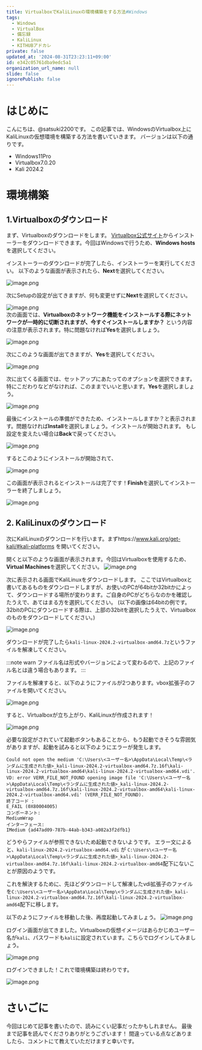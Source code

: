 ```yaml
---
title: VirtualboxでKaliLinuxの環境構築をする方法#Windows
tags:
  - Windows
  - VirtualBox
  - 備忘録
  - KaliLinux
  - KITHUBアドカレ
private: false
updated_at: '2024-08-31T23:23:11+09:00'
id: e342c05761dba9edc5a1
organization_url_name: null
slide: false
ignorePublish: false
---
```

# はじめに
こんにちは、@satsuki2200です。
この記事では、WindowsのVirtualbox上にKaliLinuxの仮想環境を構築する方法を書いていきます。
バージョンは以下の通りです。
- Windows11Pro
- Virtualbox7.0.20
- Kali 2024.2 
# 環境構築

## 1.Virtualboxのダウンロード 
まず、Virtualboxのダウンロードをします。
[Virtualbox公式サイト](https://www.virtualbox.org/wiki/Downloads)からインストーラーをダウンロードできます。今回はWindowsで行うため、**Windows hosts**を選択してください。

インストーラーのダウンロードが完了したら、インストーラーを実行してください。
以下のような画面が表示されたら、**Next**を選択してください。

![image.png](https://qiita-image-store.s3.ap-northeast-1.amazonaws.com/0/3772590/36b9cafc-4398-a691-b248-9fba4cc01dc7.png)
<br>

次にSetupの設定が出てきますが、何も変更せずに**Next**を選択してください。

![image.png](https://qiita-image-store.s3.ap-northeast-1.amazonaws.com/0/3772590/825caba8-8ddf-32ce-46b8-599dbc22df6a.png)
<br>
次の画面では、**Virtualboxのネットワーク機能をインストールする際にネットワークが一時的に切断されますが、今すぐインストールしますか？** という内容の注意が表示されます。特に問題なければ**Yes**を選択しましょう。

![image.png](https://qiita-image-store.s3.ap-northeast-1.amazonaws.com/0/3772590/19a9ff7a-3696-a5ef-ad05-0a300ff77ef1.png)
<br>

次にこのような画面が出てきますが、**Yes**を選択してください。

![image.png](https://qiita-image-store.s3.ap-northeast-1.amazonaws.com/0/3772590/38a09e9d-62ee-3088-4efb-95da1450e47f.png)
<br>

次に出てくる画面では、セットアップにあたってのオプションを選択できます。特にこだわりなどがなければ、このままでいいと思います。**Yes**を選択しましょう。

![image.png](https://qiita-image-store.s3.ap-northeast-1.amazonaws.com/0/3772590/46d1110d-7512-07b4-33af-65f178eec2a1.png)
<br>

最後にインストールの準備ができたため、インストールしますか？と表示されます。問題なければ**Install**を選択しましょう。インストールが開始されます。
もし設定を変えたい場合は**Back**で戻ってください。

![image.png](https://qiita-image-store.s3.ap-northeast-1.amazonaws.com/0/3772590/c8cc7343-e623-a29f-d923-5e77ba101dc5.png)
<br>

するとこのようにインストールが開始されて、

![image.png](https://qiita-image-store.s3.ap-northeast-1.amazonaws.com/0/3772590/489eee38-c4fa-46ab-2f55-c2b159dffb64.png)
<br>

この画面が表示されるとインストールは完了です！**Finish**を選択してインストーラーを終了しましょう。

![image.png](https://qiita-image-store.s3.ap-northeast-1.amazonaws.com/0/3772590/71b13734-7953-2ac0-64dc-28cbf82c5a9b.png)


## 2. KaliLinuxのダウンロード

次にKaliLinuxのダウンロードを行います。まずhttps://www.kali.org/get-kali/#kali-platforms を開いてください。

開くと以下のような画面が表示されます。今回はVirtualboxを使用するため、**Virtual Machines**を選択してください。
![image.png](https://qiita-image-store.s3.ap-northeast-1.amazonaws.com/0/3772590/d8cbb7e7-c0a8-f9cc-44d1-dc6c3e7ab4b6.png)
<br>

次に表示される画面でKaliLinuxをダウンロードします。
ここではVirtualboxと書いてあるものをダウンロードしますが、お使いのPCが64bitか32bitかによって、ダウンロードする場所が変わります。ご自身のPCがどちらなのかを確認したうえで、あてはまる方を選択してください。
(以下の画像は64bitの例です。32bitのPCにダウンロードする際は、上部の32bitを選択したうえで、Virtualboxのものをダウンロードしてください。)

![image.png](https://qiita-image-store.s3.ap-northeast-1.amazonaws.com/0/3772590/382f33de-368f-d484-b816-847554664c5b.png)
<br>

ダウンロードが完了したら`kali-linux-2024.2-virtualbox-amd64.7z`というファイルを解凍してください。

:::note warn
ファイル名は形式やバージョンによって変わるので、上記のファイル名とは違う場合もあります。
:::

ファイルを解凍すると、以下のようにファイルが2つあります。vbox拡張子のファイルを開いてください。

![image.png](https://qiita-image-store.s3.ap-northeast-1.amazonaws.com/0/3772590/63bd8a9c-52ed-15dd-557e-0ab256221862.png)

すると、Virtualboxが立ち上がり、KaliLinuxが作成されます！

![image.png](https://qiita-image-store.s3.ap-northeast-1.amazonaws.com/0/3772590/a1a06ea2-053e-2a12-697a-9079840f784e.png)
<br>

必要な設定がされていて起動ボタンもあることから、もう起動できそうな雰囲気がありますが、起動を試みると以下のようにエラーが発生します。

<!-- エラーの内容をコードブロックで表示しつつスクショも挿入する？ -->

```
Could not open the medium 'C:\Users\<ユーザー名>\AppData\Local\Temp\<ランダムに生成された値>_kali-linux-2024.2-virtualbox-amd64.7z.16f\kali-linux-2024.2-virtualbox-amd64\kali-linux-2024.2-virtualbox-amd64.vdi'.
VD: error VERR_FILE_NOT_FOUND opening image file 'C:\Users\<ユーザー名>\AppData\Local\Temp\<ランダムに生成された値>_kali-linux-2024.2-virtualbox-amd64.7z.16f\kali-linux-2024.2-virtualbox-amd64\kali-linux-2024.2-virtualbox-amd64.vdi' (VERR_FILE_NOT_FOUND).
終了コード :
E_FAIL (0X80004005)
コンポーネント:
MediumWrap
インターフェース:
IMedium {ad47ad09-787b-44ab-b343-a082a3f2dfb1}
```

どうやらファイルが参照できないため起動できないようです。
エラー文によると、`kali-linux-2024.2-virtualbox-amd64.vdi` が `C:\Users\<ユーザー名>\AppData\Local\Temp\<ランダムに生成された値>_kali-linux-2024.2-virtualbox-amd64.7z.16f\kali-linux-2024.2-virtualbox-amd64`配下にないことが原因のようです。

これを解決するために、先ほどダウンロードして解凍したvdi拡張子のファイルを`C:\Users\<ユーザー名>\AppData\Local\Temp\<ランダムに生成された値>_kali-linux-2024.2-virtualbox-amd64.7z.16f\kali-linux-2024.2-virtualbox-amd64`配下に移します。

以下のようにファイルを移動した後、再度起動してみましょう。
![image.png](https://qiita-image-store.s3.ap-northeast-1.amazonaws.com/0/3772590/5a9f0879-b1af-f633-4051-22496d39c57a.png)
<br>

ログイン画面が出てきました。Virtualboxの仮想イメージはあらかじめユーザー名が`kali`、パスワードも`kali`に設定されています。こちらでログインしてみましょう。

![image.png](https://qiita-image-store.s3.ap-northeast-1.amazonaws.com/0/3772590/99137198-6806-ffa5-a37d-222b60986fe0.png)
<br>

ログインできました！これで環境構築は終わりです。

![image.png](https://qiita-image-store.s3.ap-northeast-1.amazonaws.com/0/3772590/7da2a664-df1d-4541-0dec-7a4507abadc2.png)


# さいごに
今回はじめて記事を書いたので、読みにくい記事だったかもしれません。
最後まで記事を読んでくださりありがとうございます！
間違っている点などありましたら、コメントにて教えていただけますと幸いです。
